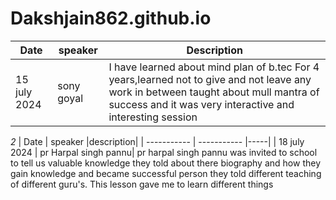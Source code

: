 # Dakshjain862.github.io

| Date | speaker | Description|
| ----------- | ----------- |------|
| 15 july 2024| sony goyal | I have learned about mind plan of b.tec For 4 years,learned not to give and not leave any work in between taught about mull mantra of success and it was very interactive and interesting session 
*2*
| Date | speaker |description|
| ----------- | ----------- |-----|
| 18 july 2024 | pr Harpal singh pannu| pr harpal singh pannu was invited to school to tell us valuable knowledge they told about there biography and how they gain knowledge and became successful person they told different teaching of different guru's. This lesson gave me to learn different things 
